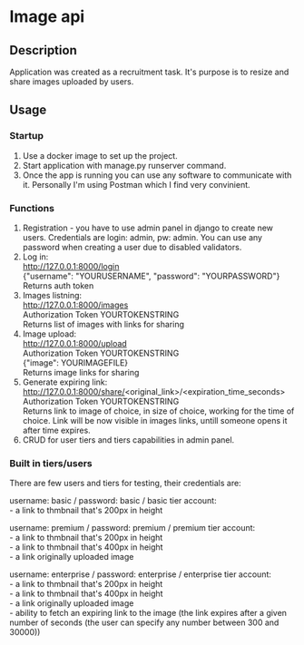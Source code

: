 # Image api


## Description

Application was created as a recruitment task. It's purpose is to resize and share images uploaded by users.


## Usage

### Startup
1. Use a docker image to set up the project.
2. Start application with manage.py runserver command.
3. Once the app is running you can use any software to communicate with it. Personally I'm using Postman which I find very convinient.

### Functions
1. Registration - you have to use admin panel in django to create new users. Credentials are login: admin, pw: admin. You can use any password when creating a user due to disabled validators.
2. Log in:\
http://127.0.0.1:8000/login \
{"username": "YOURUSERNAME", "password": "YOURPASSWORD"}\
Returns auth token
3. Images listning:\
http://127.0.0.1:8000/images \
Authorization Token YOURTOKENSTRING\
Returns list of images with links for sharing
4. Image upload:\
http://127.0.0.1:8000/upload \
Authorization Token YOURTOKENSTRING\
{"image": YOURIMAGEFILE}\
Returns image links for sharing
5. Generate expiring link:\
http://127.0.0.1:8000/share/<original_link>/<expiration_time_seconds> \
Authorization Token YOURTOKENSTRING\
Returns link to image of choice, in size of choice, working for the time of choice. Link will be now visible in images links, untill someone opens it after time expires.
6. CRUD for user tiers and tiers capabilities in admin panel.

### Built in tiers/users
There are few users and tiers for testing, their credentials are:

username: basic / password: basic / basic tier account:\
    - a link to thmbnail that's 200px in height

username: premium / password: premium / premium tier account:\
    - a link to thmbnail that's 200px in height\
    - a link to thmbnail that's 400px in height\
    - a link originally uploaded image

username: enterprise / password: enterprise / enterprise tier account:\
    - a link to thmbnail that's 200px in height\
    - a link to thmbnail that's 400px in height\
    - a link originally uploaded image\
    - ability to fetch an expiring link to the image (the link expires after a given number of seconds (the user can specify any number between 300 and 30000))